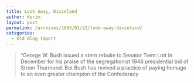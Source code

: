 ```yaml
---
title: Look Away, Dixieland
author: Kerim
layout: post
permalink: /archives/2003/01/22/look-away-dixieland/
categories:
  - Old Blog Import
---
```


>   &#8220;George W. Bush issued a stern rebuke to Senator Trent Lott in December for his praise of the segregationist 1948 presidential bid of Strom Thurmond. But Bush has revived a practice of paying homage to an even greater champion of the Confederacy  
>   

>   
>  